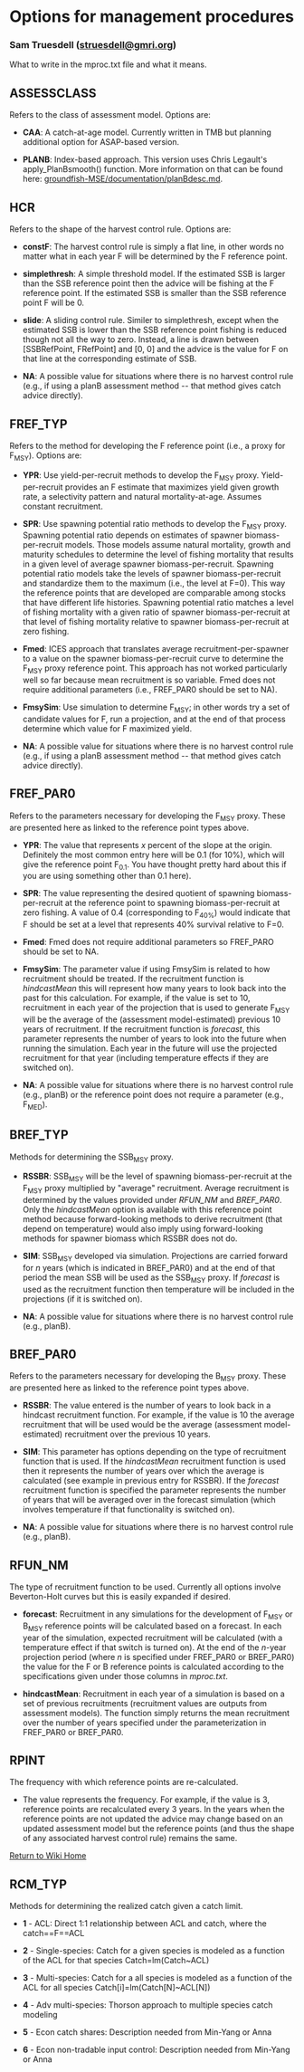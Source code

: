 # Options for management procedures
### Sam Truesdell (struesdell@gmri.org)

What to write in the mproc.txt file and what it means.


## ASSESSCLASS
Refers to the class of assessment model. Options are:

* **CAA**: A catch-at-age model. Currently written in TMB but planning additional option for ASAP-based version.

* **PLANB**: Index-based approach. This version uses Chris Legault's apply_PlanBsmooth() function. More information on that can be found here: [groundfish-MSE/documentation/planBdesc.md](documentation/planBdesc.md).

## HCR
Refers to the shape of the harvest control rule. Options are:

* **constF**: The harvest control rule is simply a flat line, in other words no matter what in each year F will be determined by the F reference point.

* **simplethresh**: A simple threshold model. If the estimated SSB is larger than the SSB reference point then the advice will be fishing at the F reference point. If the estimated SSB is smaller than the SSB reference point F will be 0.

* **slide**: A sliding control rule.  Similer to simplethresh, except when the estimated SSB is lower than the SSB reference point fishing is reduced though not all the way to zero. Instead, a line is drawn between [SSBRefPoint, FRefPoint] and [0, 0] and the advice is the value for F on that line at the corresponding estimate of SSB.

* **NA**: A possible value for situations where there is no harvest control rule (e.g., if using a planB assessment method -- that method gives catch advice directly).


## FREF_TYP
Refers to the method for developing the F reference point (i.e., a proxy for F<sub>MSY</sub>).  Options are:

* **YPR**: Use yield-per-recruit methods to develop the F<sub>MSY</sub> proxy. Yield-per-recruit provides an F estimate that maximizes yield given growth rate, a selectivity pattern and natural mortality-at-age. Assumes constant recruitment.

* **SPR**: Use spawning potential ratio methods to develop the F<sub>MSY</sub> proxy. Spawning potential ratio depends on estimates of spawner biomass-per-recruit models. Those models assume natural mortality, growth and maturity schedules to determine the level of fishing mortality that results in a given level of average spawner biomass-per-recruit. Spawning potential ratio models take the levels of spawner biomass-per-recruit and standardize them to the maximum (i.e., the level at F=0).  This way the reference points that are developed are comparable among stocks that have different life histories. Spawning potential ratio matches a level of fishing mortality with a given ratio of spawner biomass-per-recruit at that level of fishing mortality relative to spawner biomass-per-recruit at zero fishing.

* **Fmed**: ICES approach that translates average recruitment-per-spawner to a value on the spawner biomass-per-recruit curve to determine the F<sub>MSY</sub> proxy reference point. This approach has not worked particularly well so far because mean recruitment is so variable. Fmed does not require additional parameters (i.e., FREF_PAR0 should be set to NA).

* **FmsySim**: Use simulation to determine F<sub>MSY</sub>; in other words try a set of candidate values for F, run a projection, and at the end of that process determine which value for F maximized yield.

* **NA**: A possible value for situations where there is no harvest control rule (e.g., if using a planB assessment method -- that method gives catch advice directly).

## FREF_PAR0
Refers to the parameters necessary for developing the F<sub>MSY</sub> proxy. These are presented here as linked to the reference point types above.

* **YPR**: The value that represents *x* percent of the slope at the origin. Definitely the most common entry here will be 0.1 (for 10%), which will give the reference point F<sub>0.1</sub>. You have thought pretty hard about this if you are using something other than 0.1 here).

* **SPR**: The value representing the desired quotient of spawning biomass-per-recruit at the reference point to spawning biomass-per-recruit at zero fishing. A value of 0.4 (corresponding to F<sub>40%</sub>) would indicate that F should be set at a level that represents 40% survival relative to F=0.

* **Fmed**: Fmed does not require additional parameters so FREF_PARO should be set to NA.

* **FmsySim**: The parameter value if using FmsySim is related to how recruitment should be treated. If the recruitment function is *hindcastMean* this will represent how many years to look back into the past for this calculation. For example, if the value is set to 10, recruitment in each year of the projection that is used to generate F<sub>MSY</sub> will be the average of the (assessment model-estimated) previous 10 years of recruitment. If the recruitment function is *forecast*, this parameter represents the number of years to look into the future when running the simulation. Each year in the future will use the projected recruitment for that year (including temperature effects if they are switched on).

* **NA**: A possible value for situations where there is no harvest control rule (e.g., planB) or the reference point does not require a parameter (e.g., F<sub>MED</sub>).


## BREF_TYP
Methods for determining the SSB<sub>MSY</sub> proxy.

* **RSSBR**: SSB<sub>MSY</sub> will be the level of spawning biomass-per-recruit at the F<sub>MSY</sub> proxy multiplied by "average" recruitment. Average recruitment is determined by the values provided under *RFUN_NM* and *BREF_PAR0*. Only the *hindcastMean* option is available with this reference point method because forward-looking methods to derive recruitment (that depend on temperature) would also imply using forward-looking methods for spawner biomass which RSSBR does not do.

* **SIM**: SSB<sub>MSY</sub>  developed via simulation. Projections are carried forward for *n* years (which is indicated in BREF_PAR0) and at the end of that period the mean SSB will be used as the SSB<sub>MSY</sub> proxy.  If *forecast* is used as the recruitment function then temperature will be included in the projections (if it is switched on).

* **NA**: A possible value for situations where there is no harvest control rule (e.g., planB).


## BREF_PAR0
Refers to the parameters necessary for developing the B<sub>MSY</sub> proxy. These are presented here as linked to the reference point types above.

* **RSSBR**: The value entered is the number of years to look back in a hindcast recruitment function. For example, if the value is 10 the average recruitment that will be used would be the average (assessment model-estimated) recruitment over the previous 10 years.

* **SIM**: This parameter has options depending on the type of recruitment function that is used. If the *hindcastMean* recruitment function is used then it represents the number of years over which the average is calculated (see example in previous entry for RSSBR). If the *forecast* recruitment function is specified the parameter represents the number of years that will be averaged over in the forecast simulation (which involves temperature if that functionality is switched on).

* **NA**: A possible value for situations where there is no harvest control rule (e.g., planB).


## RFUN_NM
The type of recruitment function to be used. Currently all options involve Beverton-Holt curves but this is easily expanded if desired.

* **forecast**: Recruitment in any simulations for the development of F<sub>MSY</sub> or B<sub>MSY</sub> reference points will be calculated based on a forecast. In each year of the simulation, expected recruitment will be calculated (with a temperature effect if that switch is turned on). At the end of the *n*-year projection period (where *n* is specified under FREF_PAR0 or BREF_PAR0) the value for the F or B reference points is calculated according to the specifications given under those columns in *mproc.txt*.

* **hindcastMean**: Recruitment in each year of a simulation is based on a set of previous recruitments (recruitment values are outputs from assessment models). The function simply returns the mean recruitment over the number of years specified under the parameterization in FREF_PAR0 or BREF_PAR0.


## RPINT
The frequency with which reference points are re-calculated.

* The value represents the frequency. For example, if the value is 3, reference points are recalculated every 3 years. In the years when the reference points are not updated the advice may change based on an updated assessment model but the reference points (and thus the shape of any associated harvest control rule) remains the same.

[Return to Wiki Home](https://github.com/thefaylab/groundfish-MSE/wiki)

## RCM_TYP
Methods for determining the realized catch given a catch limit.

* **1** - ACL:  Direct 1:1 relationship between ACL and catch, where the catch==F==ACL

* **2** - Single-species:  Catch for a given species is modeled as a function of the ACL for that species Catch=lm(Catch~ACL)

* **3** - Multi-species:  Catch for a all species is modeled as a function of the ACL for all species Catch[i]=lm(Catch[N]~ACL[N])

* **4** - Adv multi-species: Thorson approach to multiple species catch modeling

* **5** - Econ catch shares: Description needed from Min-Yang or Anna

* **6** - Econ non-tradable input control: Description needed from Min-Yang or Anna